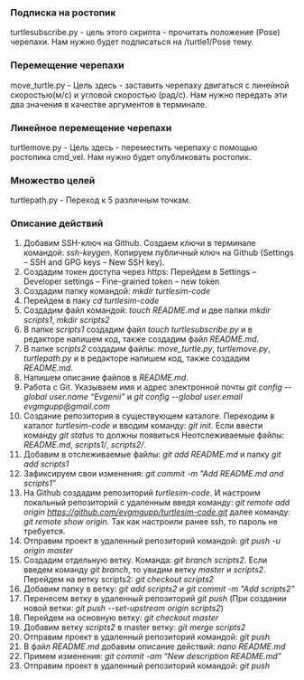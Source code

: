 
### Подписка на ростопик

turtlesubscribe.py - цель этого скрипта - прочитать положение (Pose) черепахи. Нам нужно будет подписаться на /turtle1/Pose тему.

### Перемещение черепахи
move_turtle.py - Цель здесь - заставить черепаху двигаться с линейной скоростью(м/с) и угловой скоростью (рад/с). Нам нужно передать эти два значения в качестве аргументов в терминале.

### Линейное перемещение черепахи
turtlemove.py - Цель здесь - переместить черепаху с помощью ростопика cmd_vel. Нам нужно будет опубликовать ростопик.

### Множество целей
turtlepath.py - Переход к 5 различным точкам. 

### Описание действий
1.	Добавим SSH-ключ на Github. Создаем ключи в терминале командой: _ssh-keygen_. Копируем публичный ключ на Github (Settings – SSH and GPG keys – New SSH key).
2.	Создадим токен доступа через https: Перейдем в Settings – Developer settings – Fine-grained token – new token
3.	Создадим папку командой: _mkdir turtlesim-code_
4.	Перейдем в паку _cd turtlesim-code_
5.	Создадим файл командой: _touch README.md_ и две папки _mkdir scripts1_, _mkdir scripts2_
6.	В папке _scripts1_ создадим файл _touch turtlesubscribe.py_  и  в редакторе напишем код, также создадим файл _README.md_.
7.	В папке _scripts2_ создадим файлы: _move_turtle.py_, _turtlemove.py_, _turtlepath.py_ и в редакторе напишем код, также создадим _README.md_.
8.	Напишем описание файлов в _README.md_.
9.	Работа c Git. Указываем имя и адрес электронной почты _git config --global user.name “Evgenii”_ и _git config --global user.email evgmgupp@gmail.com_
10.	Создание репозитория в существующем каталоге. Переходим в каталог _turtlesim-code_ и вводим команду: _git init_. Если ввести команду _git status_ то должны появиться Неотслеживаемые файлы: _README.md_, _scripts1/_, _scripts2/_.
11.	Добавим в отслеживаемые файлы: _git add README.md_ и папку _git add scripts1_
12.	Зафиксируем свои изменения: _git commit -m “Add README.md and scripts1”_
13.	На Github создадим репозиторий _turtlesim-code_. И настроим локальный репозиторий с удаленным введя команду: _git remote add origin https://github.com/evgmgupp/turtlesim-code.git_ далее команду:  _git remote show origin_. Так как настроили ранее ssh, то пароль не требуется.
14.	Отправим проект в удаленный репозиторий командой: _git push -u origin master_
15.	Создадим отдельную ветку. Команда: _git branch scripts2_. Если введем команду _git branch_, то увидим ветку _master_ и _scripts2_. Перейдем на ветку scripts2: _git checkout scripts2_
16.	Добавим папку в ветку: _git add scripts2_ и _git commit -m "Add scripts2"_
17.	Перенесем ветку в удаленный репозиторий _git push_ (При создании новой ветки: _git push --set-upstream origin scripts2_)
18.	Перейдем на основную ветку: _git checkout master_
19.	Добавим ветку _scripts2_ в master ветку: _git merge scripts2_ 
20.	Отправим проект в удаленный репозиторий командой: _git push_
21.	В файл _README.md_ добавим описание действий: _nano README.md_
22.	Примем изменения: _git commit -am “New description README.md”_ 
23.	Отправим проект в удаленный репозиторий командой: _git push_
